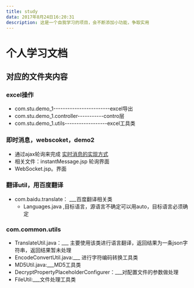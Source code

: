 ```yaml
---
title: study
data: 2017年8月24日16:20:31
description: 这是一个自我学习的项目，会不断添加小功能，争取实用
---
```


# 个人学习文档

## 对应的文件夹内容

### excel操作

- com.stu.demo_1------------------------excel导出
- com.stu.demo_1.controller-----------contro层
- com.stu.demo_1.utils------------------excel工具类

### 即时消息，webscoket，demo2
- 通过ajax轮询来完成  [实时消息的实现方式](https://shanmuzhuo.github.io/myblog.github.io/2017/08/22/%E5%AE%9E%E6%97%B6%E6%B6%88%E6%81%AF/)
- 相关文件：instantMessage.jsp 轮询界面
- WebSocket.jsp。界面

### 翻译util，用百度翻译
- com.baidu.translate： ___百度翻译相关类
	- Languages.java ,目标语言，源语言不确定可以用auto，目标语言必须确定

### com.common.utils
- TranslateUtil.java：___ 主要使用该类进行语言翻译，返回结果为一条json字符串，返回结果暂未处理
- EncodeConvertUtil.java:___ 进行字符编码转换工具类
- MD5Util.java:___MD5工具类
- DecryptPropertyPlaceholderConfigurer：___对配置文件的参数做处理
- FileUtil:___文件处理工具类